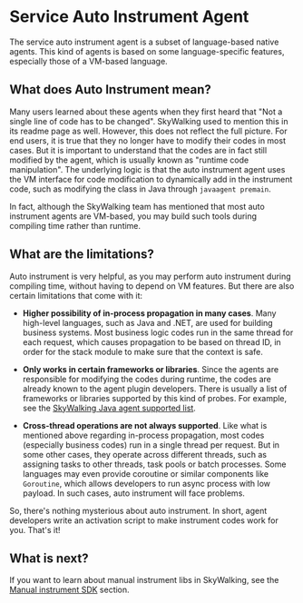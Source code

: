 # Service Auto Instrument Agent
The service auto instrument agent is a subset of language-based native agents. This kind of agents is based on
some language-specific features, especially those of a VM-based language. 

## What does Auto Instrument mean?
Many users learned about these agents when they first heard that "Not a single line of code has to be changed". SkyWalking used to mention this in its readme page as well.
However, this does not reflect the full picture. For end users, it is true that they no longer have to modify their codes in most cases.
But it is important to understand that the codes are in fact still modified by the agent, which is usually known as "runtime code manipulation". The underlying logic is that the
auto instrument agent uses the VM interface for code modification to dynamically add in the instrument code, such as modifying the class in Java through 
`javaagent premain`.

In fact, although the SkyWalking team has mentioned that most auto instrument agents are VM-based, you may build such tools during compiling time rather than
runtime.

## What are the limitations?
Auto instrument is very helpful, as you may perform auto instrument during compiling time, without having to depend on VM features. But there are also certain limitations that come with it:

- **Higher possibility of in-process propagation in many cases**. Many high-level languages, such as Java and .NET, are used for building business systems. 
 Most business logic codes run in the same thread for each request, which causes propagation to be based on thread ID, in order for the stack module to make sure that the context is safe.

- **Only works in certain frameworks or libraries**. Since the agents are responsible for modifying the codes during runtime, the codes are already known 
to the agent plugin developers. There is usually a list of frameworks or libraries supported by this kind of probes.
For example, see the [SkyWalking Java agent supported list](../setup/service-agent/java-agent/Supported-list.md).

- **Cross-thread operations are not always supported**. Like what is mentioned above regarding in-process propagation, most codes (especially business codes)
run in a single thread per request. But in some other cases, they operate across different threads, such as assigning tasks to other threads, task pools or batch processes. Some languages may even provide coroutine or similar components like `Goroutine`, which allows developers to run async process with low payload. In such cases, auto instrument will face problems. 

So, there's nothing mysterious about auto instrument. In short, agent developers write an activation script to make 
instrument codes work for you. That's it! 

## What is next?
If you want to learn about manual instrument libs in SkyWalking, see the [Manual instrument SDK](manual-sdk.md) section.

